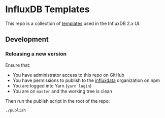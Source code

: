 # InfluxDB Templates

This repo is a collection of [templates](https://v2.docs.influxdata.com/v2.0/visualize-data/templates/) used in the InfluxDB 2.x UI.

## Development

### Releasing a new version

Ensure that:

- You have administrator access to this repo on GitHub
- You have permissions to publish to the [influxdata](https://www.npmjs.com/org/influxdata) organization on npm
- You are logged into Yarn (`yarn login`)
- You are on `master` and the working tree is clean

Then run the publish script in the root of the repo:

```
./publish
```
